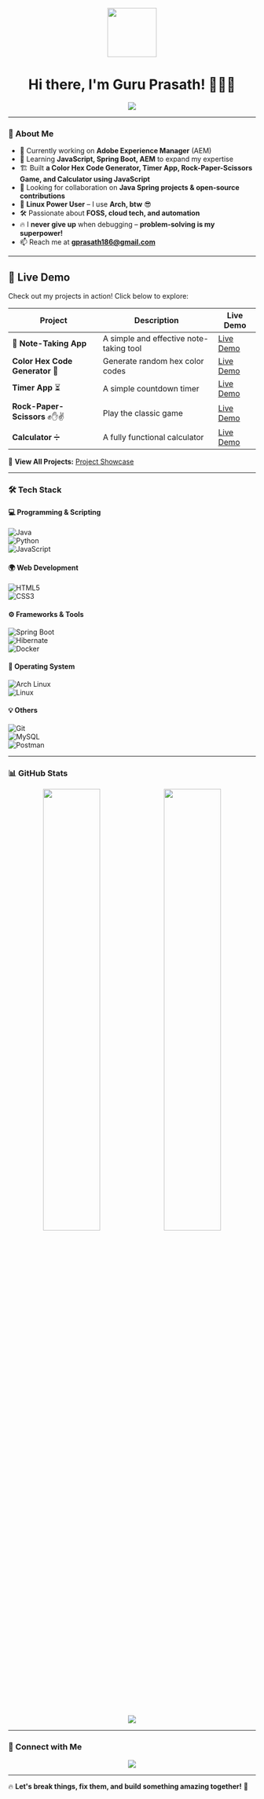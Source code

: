 <!-- Banner -->
<p align="center">
  <img src="https://media.giphy.com/media/hvRJCLFzcasrR4ia7z/giphy.gif" width="100">
</p>

<h1 align="center">Hi there, I'm Guru Prasath! 👨‍💻🚀</h1>

<p align="center">
  <img src="https://readme-typing-svg.demolab.com?font=Fira+Code&size=22&pause=1000&color=00E6FE&center=true&vCenter=true&width=440&lines=Java+Backend+Developer;Linux+Enthusiast;FOSS+Advocate;Problem+Solver;Open+Source+Lover+❤️" />
</p>

---

### 🚀 About Me  

- 🔭 Currently working on **Adobe Experience Manager** (AEM)  
- 🌱 Learning **JavaScript, Spring Boot, AEM** to expand my expertise  
- 🏗️ Built **a Color Hex Code Generator, Timer App, Rock-Paper-Scissors Game, and Calculator using JavaScript**  
- 🤝 Looking for collaboration on **Java Spring projects & open-source contributions**  
- 🐧 **Linux Power User** – I use **Arch, btw** 😎  
- 🛠️ Passionate about **FOSS, cloud tech, and automation**  
- 🔥 I **never give up** when debugging – **problem-solving is my superpower!**  
- 📫 Reach me at **gprasath186@gmail.com**  

---

## 🚀 Live Demo  

Check out my projects in action! Click below to explore:  

| Project | Description | Live Demo |
|---------|------------|-----------|
| **📝 Note-Taking App** | A simple and effective note-taking tool | [Live Demo](https://guruprasath-og.github.io/javascript/sticknotesapp/) |
| **Color Hex Code Generator** 🎨 | Generate random hex color codes | [Live Demo](https://guruprasath-og.github.io/JavaScriptMiniProject/colorflipperapp/) |
| **Timer App** ⏳ | A simple countdown timer | [Live Demo](https://guruprasath-og.github.io/JavaScriptMiniProject/stopwathapp/) |
| **Rock-Paper-Scissors** ✊✋✌ | Play the classic game | [Live Demo](https://guruprasath-og.github.io/JavaScriptMiniProject/RockPaperScissors/) |
| **Calculator** ➗ | A fully functional calculator | [Live Demo](https://guruprasath-og.github.io/JavaScriptMiniProject/calculatorapp/) |

🔗 **View All Projects:** [Project Showcase](https://guruprasath-og.github.io/JavaScriptMiniProject)  

---
### 🛠️ Tech Stack  

#### 💻 Programming & Scripting  
![Java](https://img.shields.io/badge/Java-%23ED8B00.svg?style=for-the-badge&logo=openjdk&logoColor=white)  
![Python](https://img.shields.io/badge/Python-3670A0?style=for-the-badge&logo=python&logoColor=yellow)  
![JavaScript](https://img.shields.io/badge/JavaScript-%23F7DF1E.svg?style=for-the-badge&logo=javascript&logoColor=black)  

#### 🌍 Web Development  
![HTML5](https://img.shields.io/badge/HTML5-%23E34F26.svg?style=for-the-badge&logo=html5&logoColor=white)  
![CSS3](https://img.shields.io/badge/CSS3-%231572B6.svg?style=for-the-badge&logo=css3&logoColor=white)  

#### ⚙️ Frameworks & Tools  
![Spring Boot](https://img.shields.io/badge/Spring%20Boot-%236DB33F.svg?style=for-the-badge&logo=springboot&logoColor=white)  
![Hibernate](https://img.shields.io/badge/Hibernate-%234CA143.svg?style=for-the-badge&logo=hibernate&logoColor=white)  
![Docker](https://img.shields.io/badge/Docker-%230db7ed.svg?style=for-the-badge&logo=docker&logoColor=white)  

#### 🐧 Operating System  
![Arch Linux](https://img.shields.io/badge/Arch%20Linux-1793D1?style=for-the-badge&logo=arch-linux&logoColor=white)  
![Linux](https://img.shields.io/badge/Linux-FCC624?style=for-the-badge&logo=linux&logoColor=black)  

#### 💡 Others  
![Git](https://img.shields.io/badge/Git-%23F05032.svg?style=for-the-badge&logo=git&logoColor=white)  
![MySQL](https://img.shields.io/badge/MySQL-%2300f.svg?style=for-the-badge&logo=mysql&logoColor=white)  
![Postman](https://img.shields.io/badge/Postman-FF6C37?style=for-the-badge&logo=postman&logoColor=white)  

---

### 📊 GitHub Stats  

<p align="center">
  <img width="48%" src="https://github-readme-stats.vercel.app/api?username=guruprasath-og&show_icons=true&theme=radical" />
  <img width="48%" src="https://github-readme-streak-stats.herokuapp.com/?user=guruprasath-og&theme=radical" />
</p>

<p align="center">
  <img src="https://github-readme-stats.vercel.app/api/top-langs/?username=guruprasath-og&layout=compact&theme=radical" />
</p>

---

### 🤝 Connect with Me  

<p align="center">
  <a href="https://linkedin.com/in/guruprasaths">
    <img src="https://img.shields.io/badge/LinkedIn-%230077B5.svg?style=for-the-badge&logo=linkedin&logoColor=white" />
  </a>
</p>

---



🔥 **Let's break things, fix them, and build something amazing together!** 🚀  
